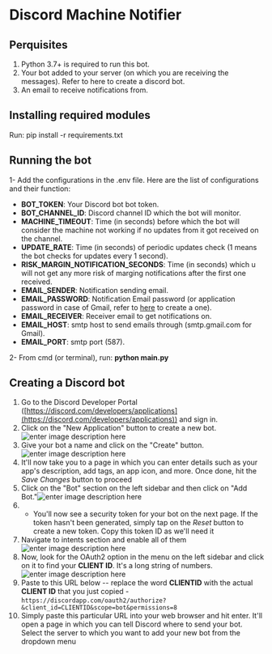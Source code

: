 ﻿  # Discord Machine Notifier


## Perquisites
 1. Python 3.7+ is required to run this bot.
 2. Your bot added to your server (on which you are receiving the messages). Refer to here to create a discord bot.
 3. An email to receive notifications from.

## Installing required modules
Run: pip install -r requirements.txt

## Running the bot
1- Add the configurations in the .env file. Here are the list of configurations and their function:

* **BOT_TOKEN**: Your Discord bot bot token.
* **BOT_CHANNEL_ID**: Discord channel ID which the bot will monitor.
* **MACHINE_TIMEOUT**: Time (in seconds) before which the bot will consider the machine not working if no updates from it got received on the channel.
* **UPDATE_RATE**: Time (in seconds) of periodic updates check (1 means the bot checks for updates every 1 second).
* **RISK_MARGIN_NOTIFICATION_SECONDS**: Time (in seconds) which u will not get any more risk of marging notifications after the first one received.
* **EMAIL_SENDER**: Notification sending email.
* **EMAIL_PASSWORD**: Notification Email password (or application password in case of Gmail, refer to [here](https://support.google.com/accounts/answer/185833?hl=en) to create a one).
* **EMAIL_RECEIVER**: Receiver email to get notifications on.
* **EMAIL_HOST**: smtp host to send emails through (smtp.gmail.com for Gmail).
* **EMAIL_PORT**: smtp port (587).

2- From cmd (or terminal), run: **python main.py**

## Creating a Discord bot

 1.  Go to the Discord Developer Portal ([https://discord.com/developers/applications](https://discord.com/developers/applications)) and sign in.
 2. Click on the "New Application" button to create a new bot.![enter image description here](https://static1.xdaimages.com/wordpress/wp-content/uploads/2022/06/discord-bot-apps-page-1024x550.jpg?q=50&fit=crop&w=943&dpr=1.5)
 3. Give your bot a name and click on the "Create" button.![enter image description here](https://static1.xdaimages.com/wordpress/wp-content/uploads/2022/06/name-your-discord-bot-page-1024x550.jpg?q=50&fit=crop&w=943&dpr=1.5)
 4. It'll now take you to a page in which you can enter details such as your app's description, add tags, an app icon, and more. Once done, hit the _Save Changes_ button to proceed
 5.  Click on the "Bot" section on the left sidebar and then click on "Add Bot."![enter image description here](https://static1.xdaimages.com/wordpress/wp-content/uploads/2022/06/Add-bot-to-your-server-page-1024x436.jpg?q=50&fit=crop&w=943&dpr=1.5)
 6. -   You'll now see a security token for your bot on the next page. If the token hasn't been generated, simply tap on the  _Reset_  button to create a new token. Copy this token ID as we'll need it
 7. Navigate to intents section and enable all of them![enter image description here](https://i.imgur.com/PYFLgAy.png)
 8. Now, look for the OAuth2 option in the menu on the left sidebar and click on it to find your **CLIENT ID**. It's a long string of numbers. ![enter image description here](https://i.imgur.com/JjlbS6H.png)
 9. Paste to this URL below -- replace the word **CLIENTID** with the actual **CLIENT ID** that you just copied -`https://discordapp.com/oauth2/authorize?&client_id=CLIENTID&scope=bot&permissions=8`
 10. Simply paste this particular URL into your web browser and hit enter. It'll open a page in which you can tell Discord where to send your bot. Select the server to which you want to add your new bot from the dropdown menu
